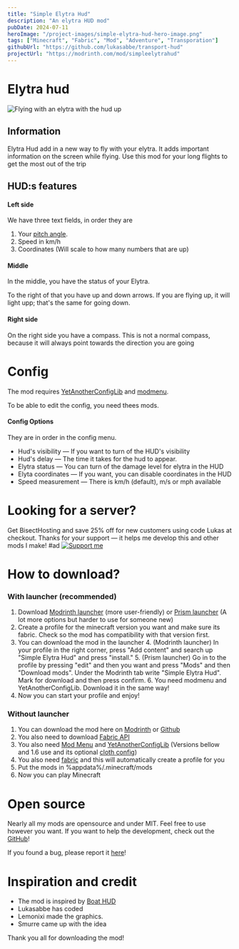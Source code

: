 ```yaml
---
title: "Simple Elytra Hud"
description: "An elytra HUD mod"
pubDate: 2024-07-11
heroImage: "/project-images/simple-elytra-hud-hero-image.png"
tags: ["Minecraft", "Fabric", "Mod", "Adventure", "Transporation"]
githubUrl: "https://github.com/lukasabbe/transport-hud"
projectUrl: "https://modrinth.com/mod/simpleelytrahud"
---
```

# Elytra hud
![Flying with an elytra with the hud up](https://cdn.modrinth.com/data/cached_images/050acab9f4ab75f1117c5357e6914d76c1707a8e.png)

## Information
Elytra Hud add in a new way to fly with your elytra.
It adds important information on the screen while flying.
Use this mod for your long flights to get the most out of the trip

## HUD:s features

#### Left side
 We have three text fields, in order they are
 1. Your [pitch angle](https://minecraft.wiki/w/Elytra#Flying).
 2. Speed in km/h
 3. Coordinates (Will scale to how many numbers that are up)
 #### Middle
 In the middle, you have the status of your Elytra. 
 
 To the right of that you have up and down arrows.
 If you are flying up, it will light upp; that's the same for going down.
 #### Right side
 On the right side you have a compass. This is not a normal compass, because it will always point towards the direction you are going
# Config
The mod requires [YetAnotherConfigLib](https://modrinth.com/mod/yacl) and [modmenu](https://modrinth.com/mod/modmenu).

To be able to edit the config, you need thees mods. 

#### Config Options
 They are in order in the config menu.
 - Hud's visibility — If you want to turn of the HUD's visibility
 - Hud's delay — The time it takes for the hud to appear.
 - Elytra status — You can turn of the damage level for elytra in the HUD
 - Elyta coordinates — If you want, you can disable coordinates in the HUD
 - Speed measurement — There is km/h (default), m/s or mph available

# Looking for a server?
Get BisectHosting and save 25% off for new customers using code Lukas at checkout.
Thanks for your support — it helps me develop this and other mods I make!
#ad
[![Support me](https://www.bisecthosting.com/partners/custom-banners/ca44e941-2306-414c-8c65-7c50bc6fcf48.webp)](https://bisecthosting.com/Lukas)

# How to download?
### With launcher (recommended)
1. Download [Modrinth launcher](https://modrinth.com/app) (more user-friendly) or [Prism launcher](https://prismlauncher.org/) (A lot more options but harder to use for someone new)
2. Create a profile for the minecraft version you want and make sure its fabric. Check so the mod has compatibility with that version first.
3. You can download the mod in the launcher
   4. (Modrinth launcher) In your profile in the right corner, press "Add content" and search up "Simple Elytra Hud" and press "install."
   5. (Prism launcher) Go in to the profile by pressing "edit" and then you want and press "Mods" and then "Download mods". Under the Modrinth tab write "Simple Elytra Hud". Mark for download and then press confirm.
   6. You need modmenu and YetAnotherConfigLib. Download it in the same way!
4. Now you can start your profile and enjoy!
### Without launcher
1. You can download the mod here on [Modrinth](https://modrinth.com/mod/simpleelytrahud/versions) or [Github](https://github.com/lukasabbe/transport-hud/releases)
2. You also need to download [Fabric API](https://modrinth.com/mod/fabric-api/versions)
3. You also need [Mod Menu](https://modrinth.com/mod/modmenu) and [YetAnotherConfigLib](https://modrinth.com/mod/yacl) (Versions bellow and 1.6 use and its optional [cloth config](https://modrinth.com/mod/cloth-config))
4. You also need [fabric](https://fabricmc.net/use/installer/) and this will automatically create a profile for you
5. Put the mods in %appdata%/.minecraft/mods
6. Now you can play Minecraft

# Open source
Nearly all my mods are opensource and under MIT.
Feel free to use however you want.
If you want to help the development, check out the [GitHub](https://github.com/lukasabbe/transport-hud)!

If you found a bug, please report it [here](https://github.com/lukasabbe/transport-hud/issues)!

# Inspiration and credit 
- The mod is inspired by [Boat HUD](https://modrinth.com/mod/boathud)
- Lukasabbe has coded
- Lemonixi made the graphics.
- Smurre came up with the idea

Thank you all for downloading the mod!
